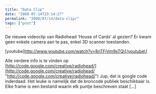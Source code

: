 ```yaml
---
title: "Data Clip"
date: "2008-07-14T23:14:27"
permalink: "2008/07/14/data-clip/"
tags: ["post"]
---
```

De nieuwe videoclip van Radiohead ‘House of Cards’ al gezien? Er kwam geen enkele camera aan te pas, enkel 3D scanner toestanden.

\[youtube\]http://www.youtube.com/watch?v=8nTFjVm9sTQ\[/youtube\]

Alle verdere info is te vinden op [http://code.google.com/creative/radiohead/](http://code.google.com/creative/radiohead/ "http://code.google.com/creative/radiohead/") Jup, dat is google code inderdaad. Het leuke is namelijk dat de broncode publiek beschikbaar is. Elke frame is een bestand waarin elk puntje beschreven staat \[…\]
